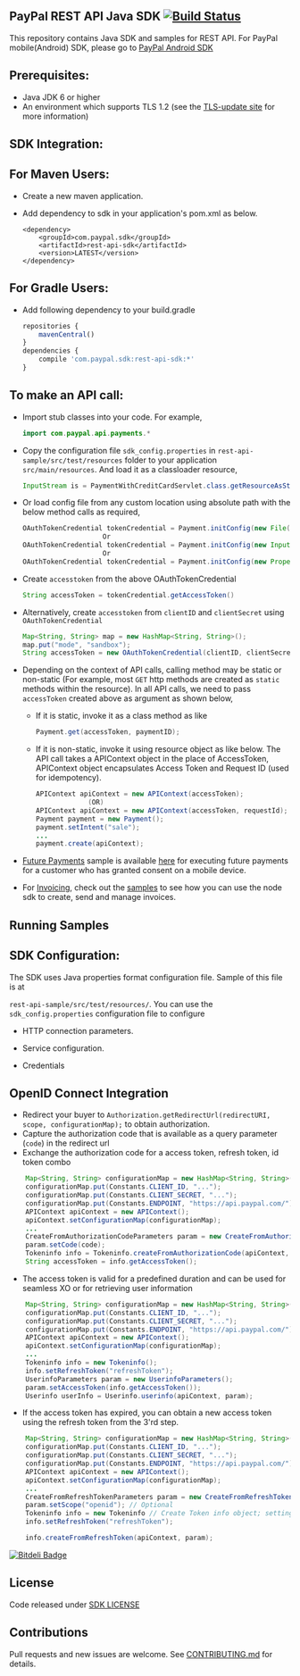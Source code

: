 ## PayPal REST API Java SDK [![Build Status](https://travis-ci.org/paypal/PayPal-Java-SDK.png?branch=master)](https://travis-ci.org/paypal/PayPal-Java-SDK)
This repository contains Java SDK and samples for REST API. For PayPal mobile(Android) SDK, please go to [PayPal Android SDK](https://github.com/paypal/PayPal-Android-SDK)

Prerequisites:
---------------
*	Java JDK 6 or higher
*	An environment which supports TLS 1.2 (see the [TLS-update site](https://github.com/paypal/TLS-update#java) for more information)

SDK Integration:
----------------

For Maven Users:
----------------

*	Create a new maven application.

*	Add dependency to sdk in your application's pom.xml as below.
		
		<dependency>
			<groupId>com.paypal.sdk</groupId>
			<artifactId>rest-api-sdk</artifactId>
			<version>LATEST</version>
		</dependency>

For Gradle Users:
-----------------

* Add following dependency to your build.gradle
	
	```js
	repositories {
    	mavenCentral()
	}
	dependencies {
	    compile 'com.paypal.sdk:rest-api-sdk:*'
	}
	```
		
To make an API call:
--------------------
*	Import stub classes into your code. For example,

	```java
	import com.paypal.api.payments.*
	```
		
*	Copy the configuration file `sdk_config.properties` in `rest-api-sample/src/test/resources` folder to your application `src/main/resources`. And load it as a classloader resource,

	```java
	InputStream is = PaymentWithCreditCardServlet.class.getResourceAsStream("/sdk_config.properties");
	```
		
*	Or load config file from any custom location using absolute path with the below method calls as required,
	```java
	OAuthTokenCredential tokenCredential = Payment.initConfig(new File("../sdk_config.properties"));
						Or
	OAuthTokenCredential tokenCredential = Payment.initConfig(new InputStream(new File("../sdk_config.properties")));
						Or
	OAuthTokenCredential tokenCredential = Payment.initConfig(new Properties().load(new InputStream(new File("../sdk_config.properties"))));
	```

*   Create `accesstoken` from the above OAuthTokenCredential

    ```java
    String accessToken = tokenCredential.getAccessToken()
    ```

*	Alternatively, create `accesstoken` from `clientID` and `clientSecret` using `OAuthTokenCredential` 

	```java
	Map<String, String> map = new HashMap<String, String>();
	map.put("mode", "sandbox");
	String accessToken = new OAuthTokenCredential(clientID, clientSecret, map).getAccessToken();
	```
		
*	Depending on the context of API calls, calling method may be static or non-static (For example, most `GET` http methods are created as `static` methods within the resource). In all API calls, we need to pass `accessToken` created above as argument as shown below,
	 * If it is static, invoke it as a class method as like

		```java
		Payment.get(accessToken, paymentID);
		```
			
	 * If it is non-static, invoke it using resource object as like below. The API call takes a APIContext object in the place of AccessToken, APIContext object encapsulates Access Token and Request ID (used for idempotency).

		```java
		APIContext apiContext = new APIContext(accessToken);
				     (OR)
		APIContext apiContext = new APIContext(accessToken, requestId);
		Payment payment = new Payment();
		payment.setIntent("sale");
		...		
		payment.create(apiContext);
		```

*	[Future Payments](https://developer.paypal.com/docs/integration/mobile/make-future-payment/) sample is available [here](https://github.com/paypal/rest-api-sdk-java/blob/master/rest-api-sample/src/main/java/com/paypal/api/sample/FuturePaymentSample.java) for executing future payments for a customer who has granted consent on a mobile device.

*	For [Invoicing](https://developer.paypal.com/webapps/developer/docs/api/#invoicing), check out the [samples](https://github.com/paypal/rest-api-sdk-java/blob/master/rest-api-sample/src/main/java/com/paypal/api/sample/InvoiceSample.java) to see how you can use the node sdk to create, send and manage invoices.

## Running Samples
SDK Configuration:
------------------
The SDK uses Java properties format configuration file. Sample of this file is at 
 
`rest-api-sample/src/test/resources/`. You can use the `sdk_config.properties` configuration file to configure

*	HTTP connection parameters.

*	Service configuration.

*	Credentials	

## OpenID Connect Integration
   * Redirect your buyer to `Authorization.getRedirectUrl(redirectURI, scope, configurationMap);` to obtain authorization.
   * Capture the authorization code that is available as a query parameter (`code`) in the redirect url
   * Exchange the authorization code for a access token, refresh token, id token combo

```java
    Map<String, String> configurationMap = new HashMap<String, String>();
    configurationMap.put(Constants.CLIENT_ID, "...");
    configurationMap.put(Constants.CLIENT_SECRET, "...");
    configurationMap.put(Constants.ENDPOINT, "https://api.paypal.com/");
    APIContext apiContext = new APIContext();
    apiContext.setConfigurationMap(configurationMap);
    ...
    CreateFromAuthorizationCodeParameters param = new CreateFromAuthorizationCodeParameters();
    param.setCode(code);
    Tokeninfo info = Tokeninfo.createFromAuthorizationCode(apiContext, param);
    String accessToken = info.getAccessToken();
```
   * The access token is valid for a predefined duration and can be used for seamless XO or for retrieving user information

```java
    Map<String, String> configurationMap = new HashMap<String, String>();
    configurationMap.put(Constants.CLIENT_ID, "...");
    configurationMap.put(Constants.CLIENT_SECRET, "...");
    configurationMap.put(Constants.ENDPOINT, "https://api.paypal.com/");
    APIContext apiContext = new APIContext();
    apiContext.setConfigurationMap(configurationMap);
    ...
    Tokeninfo info = new Tokeninfo();
    info.setRefreshToken("refreshToken");
    UserinfoParameters param = new UserinfoParameters();
    param.setAccessToken(info.getAccessToken());
    Userinfo userInfo = Userinfo.userinfo(apiContext, param);
```
   * If the access token has expired, you can obtain a new access token using the refresh token from the 3'rd step.

```java
    Map<String, String> configurationMap = new HashMap<String, String>();
    configurationMap.put(Constants.CLIENT_ID, "...");
    configurationMap.put(Constants.CLIENT_SECRET, "...");
    configurationMap.put(Constants.ENDPOINT, "https://api.paypal.com/");
    APIContext apiContext = new APIContext();
    apiContext.setConfigurationMap(configurationMap);
    ...
    CreateFromRefreshTokenParameters param = new CreateFromRefreshTokenParameters();
    param.setScope("openid"); // Optional
    Tokeninfo info = new Tokeninfo // Create Token info object; setting the refresh token
    info.setRefreshToken("refreshToken");

    info.createFromRefreshToken(apiContext, param);
```
		
[![Bitdeli Badge](https://d2weczhvl823v0.cloudfront.net/paypal/rest-api-sdk-java/trend.png)](https://bitdeli.com/free "Bitdeli Badge")

## License
Code released under [SDK LICENSE](LICENSE)  

## Contributions 
 Pull requests and new issues are welcome. See [CONTRIBUTING.md](CONTRIBUTING.md) for details. 
